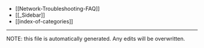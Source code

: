 * [[Network-Troubleshooting-FAQ]]
* [[_Sidebar]]
* [[index-of-categories]]

*****
NOTE: this file is automatically generated. Any edits will be overwritten.
